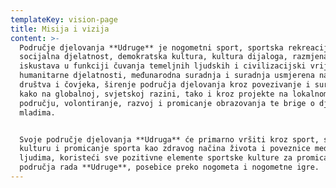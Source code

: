 ```yaml
---
templateKey: vision-page
title: Misija i vizija
content: >-
  Područje djelovanja **Udruge** je nogometni sport, sportska rekreacija,
  socijalna djelatnost, demokratska kultura, kultura dijaloga, razmjena znanja i
  iskustava u funkciji čuvanja temeljnih ljudskih i civilizacijski vrijednosti,
  humanitarne djelatnosti, međunarodna suradnja i suradnja usmjerena na dobrobit
  društva i čovjeka, širenje područja djelovanja kroz povezivanje i suradnju,
  kako na globalnoj, svjetskoj razini, tako i kroz projekte na lokalnom
  području, volontiranje, razvoj i promicanje obrazovanja te brige o djeci i
  mladima. 


  Svoje područje djelovanja **Udruga** će primarno vršiti kroz sport, sportsku
  kulturu i promicanje sporta kao zdravog načina života i poveznice među
  ljudima, koristeći sve pozitivne elemente sportske kulture za promicanje
  područja rada **Udruge**, posebice preko nogometa i nogometne igre.
---
```

